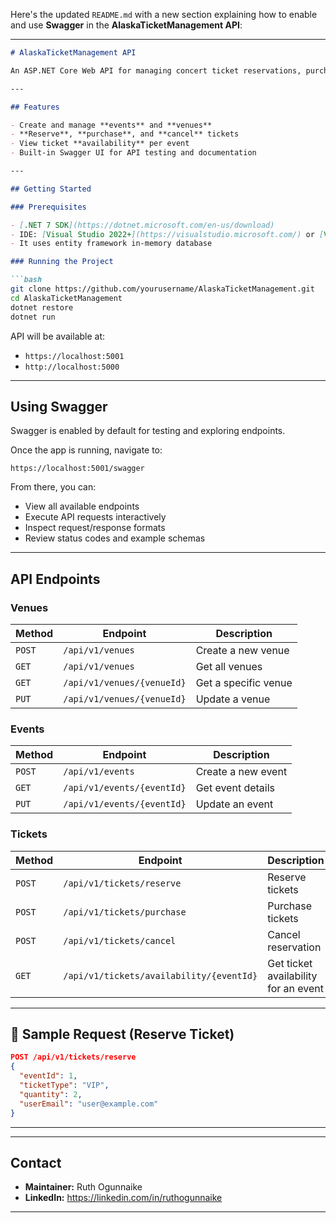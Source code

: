 Here's the updated `README.md` with a new section explaining how to enable and use **Swagger** in the **AlaskaTicketManagement API**:

---

```markdown
# AlaskaTicketManagement API

An ASP.NET Core Web API for managing concert ticket reservations, purchases, and venue/event details. This project supports reservation windows, ticket availability checks, and integrates with an external payment processing system (assumed).

---

## Features

- Create and manage **events** and **venues**
- **Reserve**, **purchase**, and **cancel** tickets
- View ticket **availability** per event
- Built-in Swagger UI for API testing and documentation

---

## Getting Started

### Prerequisites

- [.NET 7 SDK](https://dotnet.microsoft.com/en-us/download)
- IDE: [Visual Studio 2022+](https://visualstudio.microsoft.com/) or [Visual Studio Code](https://code.visualstudio.com/)
- It uses entity framework in-memory database

### Running the Project

```bash
git clone https://github.com/yourusername/AlaskaTicketManagement.git
cd AlaskaTicketManagement
dotnet restore
dotnet run
```

API will be available at:

- `https://localhost:5001`
- `http://localhost:5000`

---

## Using Swagger

Swagger is enabled by default for testing and exploring endpoints.

Once the app is running, navigate to:

```
https://localhost:5001/swagger
```

From there, you can:

- View all available endpoints
- Execute API requests interactively
- Inspect request/response formats
- Review status codes and example schemas

---

## API Endpoints

### Venues

| Method | Endpoint | Description |
|--------|----------|-------------|
| `POST` | `/api/v1/venues` | Create a new venue |
| `GET`  | `/api/v1/venues` | Get all venues |
| `GET`  | `/api/v1/venues/{venueId}` | Get a specific venue |
| `PUT`  | `/api/v1/venues/{venueId}` | Update a venue |

### Events

| Method | Endpoint | Description |
|--------|----------|-------------|
| `POST` | `/api/v1/events` | Create a new event |
| `GET`  | `/api/v1/events/{eventId}` | Get event details |
| `PUT`  | `/api/v1/events/{eventId}` | Update an event |

### Tickets

| Method | Endpoint | Description |
|--------|----------|-------------|
| `POST` | `/api/v1/tickets/reserve` | Reserve tickets |
| `POST` | `/api/v1/tickets/purchase` | Purchase tickets |
| `POST` | `/api/v1/tickets/cancel` | Cancel reservation |
| `GET`  | `/api/v1/tickets/availability/{eventId}` | Get ticket availability for an event |

---

## 🔧 Sample Request (Reserve Ticket)

```json
POST /api/v1/tickets/reserve
{
  "eventId": 1,
  "ticketType": "VIP",
  "quantity": 2,
  "userEmail": "user@example.com"
}
```

---

---

## Contact

- **Maintainer:** Ruth Ogunnaike
- **LinkedIn:** https://linkedin.com/in/ruthogunnaike

---